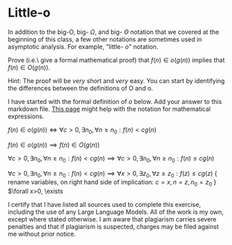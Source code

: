 # Little-o

In addition to the big-O, big- $\Omega$, and big- $\Theta$ notation that
we covered at the beginning of this class, a few other notations are sometimes
used in asymptotic analysis.  For example, "little- $o$" notation.

Prove (i.e.\ give a formal mathematical proof) that $f(n)\in o(g(n))$ implies
that $f(n)\in O(g(n))$.

Hint: The proof will be *very* short and *very* easy. You can start by
identifying the differences between the definitions of O and o.

I have started with the formal definition of $o$ below. Add your answer to this
markdown file. [This
page](https://docs.github.com/en/get-started/writing-on-github/working-with-advanced-formatting/writing-mathematical-expressions)
might help with the notation for mathematical expressions.

$f(n)\in o(g(n)) \iff \forall c>0, \exists n_0, \forall n\ge n_0: f(n) < c g(n)$

$f(n)\in o(g(n)) \implies  f(n)\in O(g(n))$
  
$\forall c>0, \exists n_0, \forall n\ge n_0: f(n) < c g(n)  \implies \forall c>0, \exists n_0, \forall n\ge n_0: f(n) \le c g(n)$
  
$\forall c>0, \exists n_0, \forall n\ge n_0: f(n) < c g(n)  \implies \forall x>0, \exists z_0, \forall z\ge z_0: f(z) \le c g(z)$ { rename variables, on right hand side of implication: $c = x, n=z, n_0 = z_0$ }
$\forall x>0, \exists 


I certify that I have listed all sources used to complete this exercise, including the use of any Large Language Models. All of the work is my own, except where stated otherwise. I am aware that plagiarism carries severe penalties and that if plagiarism is suspected, charges may be filed against me without prior notice.
